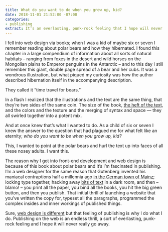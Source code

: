 ```yaml
---
title: What do you want to do when you grow up, kid?
date: 2018-11-01 21:52:00 -07:00
categories:
- publishing
extract: It’s an everlasting, punk-rock feeling that I hope will never really go away.
---
```


I fell into web design via books; when I was a kid of maybe six or seven I remember reading about polar bears and how they hibernated. I found this chapter in a large compendium of information about all sorts of natural habitats – ranging from foxes in the desert and wild horses on the Mongolian plains to Emperor penguins in the Antarctic – and to this day I still remember this giant, double page spread of a bear and her cubs. It was a wondrous illustration, but what piqued my curiosity was how the author described hibernation itself in the accompanying description. 

They called it “time travel for bears.” 

In a flash I realized that the illustrations and the text are the same thing, that they’re two sides of the same coin. The size of the book, [the heft of the text](https://robinrendle.com/essays/call-me-interactivity/), and the colors and the texture and the merging of syntax and space — they all swirled together into a potent mix. 

And at once knew that’s what I wanted to do. As a child of six or seven I knew the answer to the question that had plagued me for what felt like an eternity; _who do you want to be when you grow up, kid?_

This, I wanted to point at the polar bears and hurl the text up into faces of all these nosey adults. I want this. 

The reason why I got into front-end development and web design is because of this book about polar bears and it’s I’m fascinated in publishing. I’m a web designer for the same reason that Gutenberg invented his maniacal contraptions half a millennia ago [in the German town of Mainz](https://robinrendle.com/essays/futures-of-typography/); locking type together, hacking away [bits of text](https://robinrendle.com/essays/bookmarking/) in a dark room, and then – blamo! – you print all the paper, you bind all the books, you hit the big green button, and then you publish. That initial thrill of launching a website that you’ve written the copy for, typeset all the paragraphs, programmed the complex insides and inner workings of published things. 

Sure, [web design is different](https://robinrendle.com/essays/new-web-typography/) but that feeling of publishing is why I do what I do. Publishing on the web is an endless thrill, a sort of everlasting, punk-rock feeling and I hope it will never really go away.